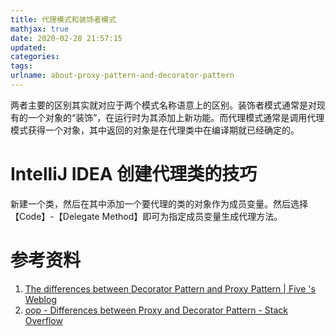```yaml
---
title: 代理模式和装饰者模式
mathjax: true
date: 2020-02-28 21:57:15
updated:
categories:
tags:
urlname: about-proxy-pattern-and-decorator-pattern
---
```




<!-- more -->

两者主要的区别其实就对应于两个模式名称语意上的区别。装饰者模式通常是对现有的一个对象的“装饰”，在运行时为其添加上新功能。而代理模式通常是调用代理模式获得一个对象，其中返回的对象是在代理类中在编译期就已经确定的。



# IntelliJ IDEA 创建代理类的技巧

新建一个类，然后在其中添加一个要代理的类的对象作为成员变量。然后选择【Code】-【Delegate Method】即可为指定成员变量生成代理方法。



# 参考资料

1. [The differences between Decorator Pattern and Proxy Pattern | Five 's Weblog](https://powerdream5.wordpress.com/2007/11/17/the-differences-between-decorator-pattern-and-proxy-pattern/)
2. [oop - Differences between Proxy and Decorator Pattern - Stack Overflow](https://stackoverflow.com/questions/18618779/differences-between-proxy-and-decorator-pattern)